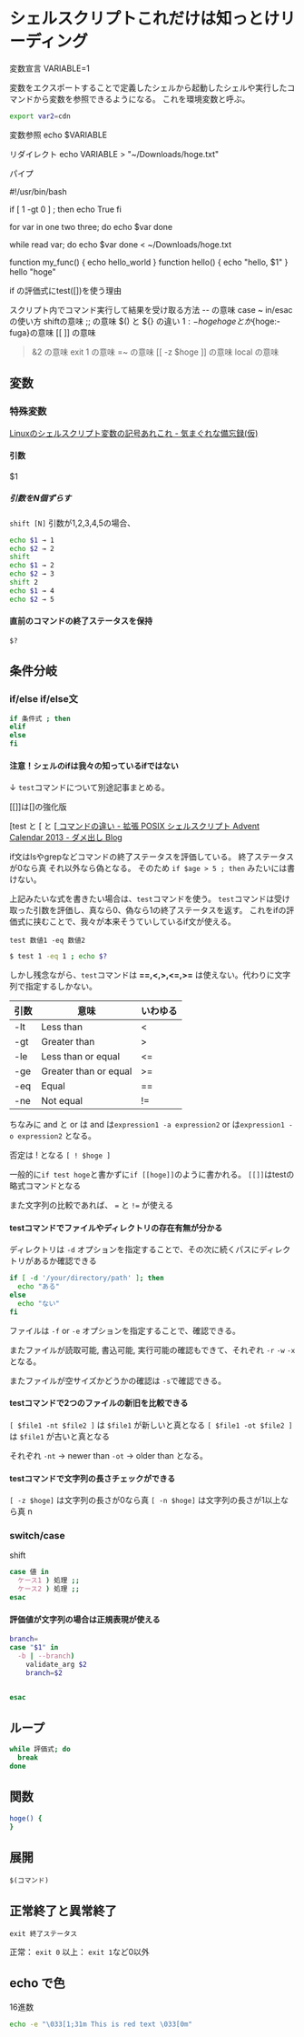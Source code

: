 # シェルスクリプトこれだけは知っとけリーディング



変数宣言
VARIABLE=1


変数をエクスポートすることで定義したシェルから起動したシェルや実行したコマンドから変数を参照できるようになる。
これを環境変数と呼ぶ。
```bash
export var2=cdn
```

変数参照
echo $VARIABLE

リダイレクト
echo VARIABLE > "~/Downloads/hoge.txt"

パイプ

#!/usr/bin/bash

if [ 1 -gt 0 ] ; then
  echo True
fi

for var in one two three; do
  echo $var
done

while read var; do
  echo $var
done < ~/Downloads/hoge.txt

function my_func() {
  echo hello_world
}
function hello() {
  echo "hello, $1"
}
hello "hoge"



if の評価式にtest([])を使う理由

スクリプト内でコマンド実行して結果を受け取る方法
-- の意味
case ~ in/esac の使い方
shiftの意味
;; の意味
$() と ${} の違い
${1:-hogehoge}とか${hoge:-fuga}の意味
[[ ]] の意味
>&2 の意味
exit 1 の意味
=~ の意味
[[ -z $hoge ]] の意味
local の意味


## 変数

### 特殊変数

[Linuxのシェルスクリプト変数の記号あれこれ - 気まぐれな備忘録(仮)](http://kajitiluna.hatenablog.com/entry/20111023/1319381392)

#### 引数
$1

##### 引数をN個ずらす

`shift [N]`
引数が1,2,3,4,5の場合、

```sh
echo $1 → 1
echo $2 → 2
shift
echo $1 → 2
echo $2 → 3
shift 2
echo $1 → 4
echo $2 → 5
```

#### 直前のコマンドの終了ステータスを保持
`$?`

## 条件分岐

### if/else if/else文

```sh
if 条件式 ; then
elif
else
fi
```

#### 注意！シェルのifは我々の知っているifではない

↓ `test`コマンドについて別途記事まとめる。

[[]]は[]の強化版

[test と [ と [[ コマンドの違い - 拡張 POSIX シェルスクリプト Advent Calendar 2013 - ダメ出し Blog](https://fumiyas.github.io/2013/12/15/test.sh-advent-calendar.html)

if文はlsやgrepなどコマンドの終了ステータスを評価している。
終了ステータスが0なら真
それ以外なら偽となる。
そのため `if $age > 5 ; then` みたいには書けない。

上記みたいな式を書きたい場合は、`test`コマンドを使う。
`test`コマンドは受け取った引数を評価し、真なら0、偽なら1の終了ステータスを返す。
これをifの評価式に挟むことで、我々が本来そうていしているif文が使える。

`test 数値1 -eq 数値2`
```sh
$ test 1 -eq 1 ; echo $?
```

しかし残念ながら、`test`コマンドは **==,<,>,<=,>=** は使えない。代わりに文字列で指定するしかない。

|引数|意味|いわゆる|
|---|---|---|
|-lt|Less than|<|
|-gt|Greater than|>|
|-le|Less than or equal|<=|
|-ge|Greater than or equal|>=|
|-eq|Equal|==|
|-ne|Not equal|!=|


ちなみに and と or は
and は`expression1 -a expression2`
or は`expression1 -o expression2`
となる。

否定は ! となる
`[ ! $hoge ]`

一般的に`if test hoge`と書かずに`if [[hoge]]`のように書かれる。 `[[]]`はtestの略式コマンドとなる

また文字列の比較であれば、 `=` と `!=` が使える


#### testコマンドでファイルやディレクトリの存在有無が分かる

ディレクトリは `-d` オプションを指定することで、その次に続くパスにディレクトリがあるか確認できる

```sh
if [ -d '/your/directory/path' ]; then
  echo "ある"
else
  echo "ない"
fi
```

ファイルは `-f` or `-e` オプションを指定することで、確認できる。


またファイルが読取可能, 書込可能, 実行可能の確認もできて、それぞれ
`-r` `-w` `-x`となる。

またファイルが空サイズかどうかの確認は `-s`で確認できる。

#### testコマンドで2つのファイルの新旧を比較できる

`[ $file1 -nt $file2 ]` は `$file1` が新しいと真となる
`[ $file1 -ot $file2 ]` は `$file1` が古いと真となる

それぞれ
`-nt` → newer than
`-ot` → older than
となる。


#### testコマンドで文字列の長さチェックができる

`[ -z $hoge]` は文字列の長さが0なら真
`[ -n $hoge]` は文字列の長さが1以上なら真
n


### switch/case

shift

```sh
case 値 in
  ケース1 ) 処理 ;;
  ケース2 ) 処理 ;;
esac
```

#### 評価値が文字列の場合は正規表現が使える

```sh
branch=
case "$1" in
  -b | --branch)
    validate_arg $2
    branch=$2


esac
```

## ループ

```sh
while 評価式; do
  break
done
```

## 関数

```sh
hoge() {
}
```

## 展開
`$(コマンド)`

## 正常終了と異常終了
`exit 終了ステータス`

正常： `exit 0`
以上： `exit 1`など0以外

## echo で色
16進数
```sh
echo -e "\033[1;31m This is red text \033[0m"
```
